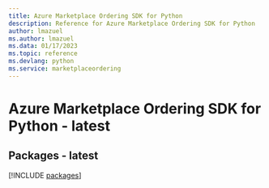 ```yaml
---
title: Azure Marketplace Ordering SDK for Python
description: Reference for Azure Marketplace Ordering SDK for Python
author: lmazuel
ms.author: lmazuel
ms.data: 01/17/2023
ms.topic: reference
ms.devlang: python
ms.service: marketplaceordering
---
```

# Azure Marketplace Ordering SDK for Python - latest
## Packages - latest
[!INCLUDE [packages](marketplace-ordering-index.md)]
